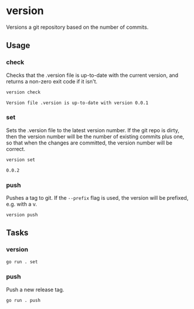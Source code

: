 # version

Versions a git repository based on the number of commits.

## Usage

### check

Checks that the .version file is up-to-date with the current version, and returns a non-zero exit code if it isn't.

```bash
version check
```

```
Version file .version is up-to-date with version 0.0.1
```

### set

Sets the .version file to the latest version number. If the git repo is dirty, then the version number will be the number of existing commits plus one, so that when the changes are committed, the version number will be correct.

```bash
version set
```

```
0.0.2
```

### push

Pushes a tag to git. If the `--prefix` flag is used, the version will be prefixed, e.g. with a v.

```
version push
```

## Tasks

### version

```bash
go run . set
```

### push

Push a new release tag.

```bash
go run . push
```
